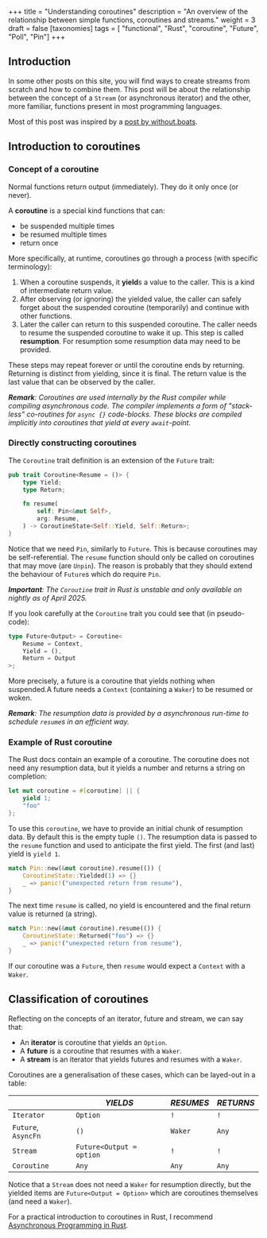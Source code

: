 +++
title = "Understanding coroutines"
description = "An overview of the relationship between simple functions, coroutines and streams."
weight = 3
draft = false
[taxonomies]
tags = [ "functional", "Rust", "coroutine", "Future", "Poll", "Pin"]
+++

## Introduction

In some other posts on this site, you will find ways to create streams from scratch and how to combine them. This post will be about the relationship between the concept of a `Stream` (or asynchronous iterator) and the other, more familiar, functions present in most programming languages.

Most of this post was inspired by a [post by without.boats](https://without.boats/blog/poll-next/).

## Introduction to coroutines

### Concept of a coroutine

Normal functions return output (immediately). They do it only once (or never).

A **coroutine** is a special kind functions that can:

- be suspended multiple times
- be resumed multiple times
- return once

More specifically, at runtime, coroutines go through a process (with specific terminology):

1. When a coroutine suspends, it **yield**s a value to the caller. This is a kind of intermediate return value.
2. After observing (or ignoring) the yielded value, the caller can safely forget about the suspended coroutine (temporarily) and continue with other functions.
3. Later the caller can return to this suspended coroutine. The caller needs to resume the suspended coroutine to wake it up. This step is called **resumption**. For resumption some resumption data may need to be provided.

These steps may repeat forever or until the coroutine ends by returning. Returning is distinct from yielding, since it is final. The return value is the last value that can be observed by the caller.

_**Remark**: Coroutines are used internally by the Rust compiler while compiling asynchronous code. The compiler implements a form of "stack-less" co-routines for `async {}` code-blocks. These blocks are compiled implicitly into coroutines that yield at every `await`-point._

### Directly constructing coroutines

The `Coroutine` trait definition is an extension of the `Future` trait:

```rust
pub trait Coroutine<Resume = ()> {
    type Yield;
    type Return;

    fn resume(
        self: Pin<&mut Self>,
        arg: Resume,
    ) -> CoroutineState<Self::Yield, Self::Return>;
}
```

Notice that we need `Pin`, similarly to `Future`. This is because coroutines may be self-referential. The `resume` function should only be called on coroutines that may move (are `Unpin`). The reason is probably that they should extend the behaviour of `Future`s which do require `Pin`.

_**Important**: The `Coroutine` trait in Rust is unstable and only available on nightly as of April 2025._

If you look carefully at the `Coroutine` trait you could see that (in pseudo-code):

```rust
type Future<Output> = Coroutine<
    Resume = Context, 
    Yield = (), 
    Return = Output
>;
```

More precisely, a future is a coroutine that yields nothing when suspended.A future needs a `Context` (containing a `Waker`) to be resumed or woken.

_**Remark**: The resumption data is provided by a asynchronous run-time to schedule `resume`s in an efficient way._

### Example of Rust coroutine

The Rust docs contain an example of a coroutine. The coroutine does not need any resumption data, but it yields a number and returns a string on completion:

```rust
let mut coroutine = #[coroutine] || {
    yield 1;
    "foo"
};
```

To use this `coroutine`, we have to provide an initial chunk of resumption data. By default this is the empty tuple `()`. The resumption data is passed to the `resume` function and used to anticipate the first yield. The first (and last) yield is `yield 1`.

```rust
match Pin::new(&mut coroutine).resume(()) {
    CoroutineState::Yielded(1) => {}
    _ => panic!("unexpected return from resume"),
}
```

The next time `resume` is called, no yield is encountered and the final return value is returned (a string).

```rust
match Pin::new(&mut coroutine).resume(()) {
    CoroutineState::Returned("foo") => {}
    _ => panic!("unexpected return from resume"),
}
```

If our coroutine was a `Future`, then `resume` would expect a `Context` with a `Waker`.

## Classification of coroutines

Reflecting on the concepts of an iterator, future and stream, we can say that:

- An **iterator** is coroutine that yields an `Option`.
- A **future** is a coroutine that resumes with a `Waker`.
- A **stream** is an iterator that yields futures and resumes with a `Waker`.

Coroutines are a generalisation of these cases, which can be layed-out in a table:

|                     | _YIELDS_                 | _RESUMES_ | _RETURNS_ |
| ------------------- | ------------------------ | --------- | --------- |
| `Iterator`          | `Option`                 | `!`       | `!`       |
| `Future`, `AsyncFn` | `()`                     | `Waker`   | `Any`     |
| `Stream`            | `Future<Output = option` | `!`       | `!`       |
| `Coroutine`         | `Any`                    | `Any`     | `Any`     |

Notice that a `Stream` does not need a `Waker` for resumption directly, but the yielded items are `Future<Output = Option>` which are coroutines themselves (and need a `Waker`).

For a practical introduction to coroutines in Rust, I recommend [Asynchronous Programming in Rust](https://github.com/PacktPublishing/Asynchronous-Programming-in-Rust).
